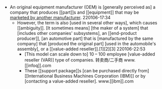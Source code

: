 - An original equipment manufacturer (OEM) is [generally perceived as] a company that produces [[part]]s and [[equipment]] that may be [marketed by another manufacturer]([[marketing]]).
220106-17:34
    - However, the term is also [used in several other ways], which causes [[ambiguity]]. [It sometimes means] [the maker of a system] that [includes other companies' subsystems], an [[end-product producer]], [an automotive part] that is [manufactured by the same company] that [produced the original part] [used in the automobile's assembly], or a [[value-added reseller]].[1][2][3]
220106-22:53
        - [This model can scale down to] 10 – 100 employee [value-added reseller (VAR)] type of companies. 转卖商/二手商 www.[[infoq]].com
        - These [[support package]]s [can be purchased directly from] [[International Business Machines Corporation (IBM)]] or by [contacting a value-added reseller]. www.[[ibm]].com
